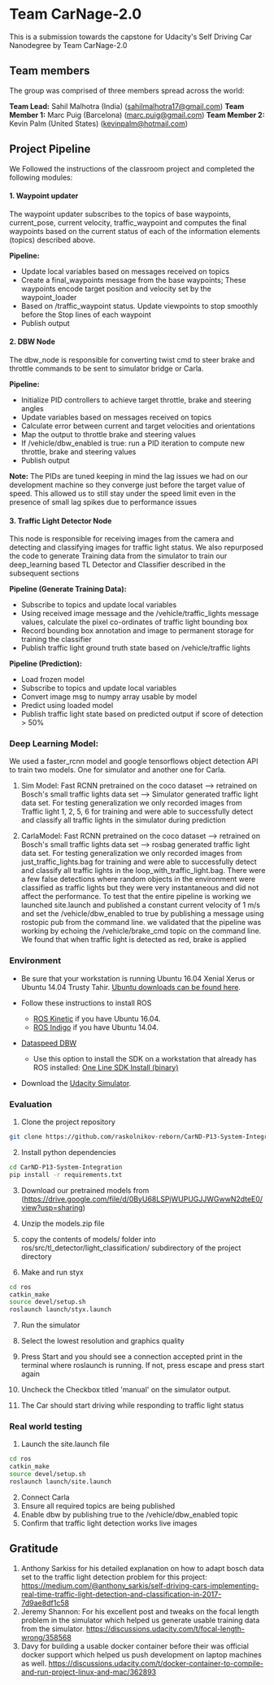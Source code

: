 
# Team CarNage-2.0
This is a submission towards the capstone for Udacity's Self Driving Car Nanodegree by Team CarNage-2.0

## Team members 
The group was comprised of three members spread across the world:

**Team Lead:** Sahil Malhotra (India) (sahilmalhotra17@gmail.com)
**Team Member 1:** Marc Puig (Barcelona) (marc.puig@gmail.com)
**Team Member 2:** Kevin Palm (United States) (kevinpalm@hotmail.com)

## Project Pipeline
We Followed the instructions of the classroom project and completed the following modules:


#### 1. Waypoint updater
The waypoint updater subscribes to the topics of base waypoints, current_pose, current velocity, traffic_waypoint and computes the final waypoints based on the current status of each of the information elements (topics) described above. 

**Pipeline:**
* Update local variables based on messages received on topics
* Create a final_waypoints message from the base waypoints; These waypoints encode target position and velocity set by the waypoint_loader
* Based on /traffic_waypoint status. Update viewpoints to stop smoothly before the Stop lines of each waypoint
* Publish output

#### 2. DBW Node
The dbw_node is responsible for converting twist cmd to steer brake and throttle commands to be sent to simulator bridge or Carla. 

**Pipeline:**
* Initialize PID controllers to achieve target throttle, brake and steering angles
* Update variables based on messages received on topics
* Calculate error between current and target velocities and orientations
* Map the output to throttle brake and steering values
* If /vehicle/dbw_enabled is true: run a PID iteration to compute new throttle, brake and steering values
* Publish output

**Note:** The PIDs are tuned keeping in mind the lag issues we had on our development machine so they converge just before the target value of speed. This allowed us to still stay under the speed limit even in the presence of small lag spikes due to performance issues

#### 3. Traffic Light Detector Node
This node is responsible for receiving images from the camera and detecting and classifying images for traffic light status. We also repurposed the code to generate Training data from the simulator to train our deep_learning based TL Detector and Classifier described in the subsequent sections

**Pipeline (Generate Training Data):**
* Subscribe to topics and update local variables
* Using received image message and the /vehicle/traffic_lights message values, calculate the pixel co-ordinates of traffic light bounding box
* Record bounding box annotation and image to permanent storage for training the classifier
* Publish traffic light ground truth state based on /vehicle/traffic lights

**Pipeline (Prediction):**
* Load frozen model
* Subscribe to topics and update local variables
* Convert image msg to numpy array usable by model
* Predict using loaded model
* Publish traffic light state based on predicted output if score of detection > 50%

### Deep Learning Model:
We used a faster_rcnn model and google tensorflows object detection API to train two models. One for simulator and another one for Carla.

1. Sim Model: Fast RCNN pretrained on the coco dataset --> retrained on Bosch's small traffic lights data set --> Simulator generated traffic light data set. For testing generalization we only recorded images from Traffic light 1, 2, 5, 6 for training and were able to successfully detect and classify all traffic lights in the simulator during prediction

2. CarlaModel: Fast RCNN pretrained on the coco dataset --> retrained on Bosch's small traffic lights data set --> rosbag generated traffic light data set. For testing generalization we only recorded images from just_traffic_lights.bag for training and were able to successfully detect and classify all traffic lights in the loop_with_traffic_light.bag. There were a few false detections where random objects in the environment were classified as traffic lights but they were very instantaneous and did not affect the performance. To test that the entire pipeline is working we launched site.launch and published a constant current velocity of 1 m/s and set the /vehicle/dbw_enabled to true by publishing a message using rostopic pub from the command line. we validated that the pipeline was working by echoing the /vehicle/brake_cmd topic on the command line. We found that when traffic light is detected as red, brake is applied

### Environment

* Be sure that your workstation is running Ubuntu 16.04 Xenial Xerus or Ubuntu 14.04 Trusty Tahir. [Ubuntu downloads can be found here](https://www.ubuntu.com/download/desktop).

* Follow these instructions to install ROS
  * [ROS Kinetic](http://wiki.ros.org/kinetic/Installation/Ubuntu) if you have Ubuntu 16.04.
  * [ROS Indigo](http://wiki.ros.org/indigo/Installation/Ubuntu) if you have Ubuntu 14.04.
* [Dataspeed DBW](https://bitbucket.org/DataspeedInc/dbw_mkz_ros)
  * Use this option to install the SDK on a workstation that already has ROS installed: [One Line SDK Install (binary)](https://bitbucket.org/DataspeedInc/dbw_mkz_ros/src/81e63fcc335d7b64139d7482017d6a97b405e250/ROS_SETUP.md?fileviewer=file-view-default)
* Download the [Udacity Simulator](https://github.com/udacity/CarND-Capstone/releases/tag/v1.2).

### Evaluation
1. Clone the project repository
```bash
git clone https://github.com/raskolnikov-reborn/CarND-P13-System-Integration.git
```

2. Install python dependencies
```bash
cd CarND-P13-System-Integration
pip install -r requirements.txt
```
3. Download our pretrained models from (https://drive.google.com/file/d/0ByU68LSPjWUPUGJJWGwwN2dteE0/view?usp=sharing)

4. Unzip the models.zip file 

5. copy the contents of models/ folder into ros/src/tl_detector/light_classification/ subdirectory of the project directory

6. Make and run styx
```bash
cd ros
catkin_make
source devel/setup.sh
roslaunch launch/styx.launch
```
7. Run the simulator

8. Select the lowest resolution and graphics quality

9. Press Start and you should see a connection accepted print in the terminal where roslaunch is running. If not, press escape and press start again

10. Uncheck the Checkbox titled 'manual' on the simulator output.

11. The Car should start driving while responding to traffic light status

### Real world testing
1. Launch the site.launch file
```bash
cd ros
catkin_make
source devel/setup.sh
roslaunch launch/site.launch
```
2. Connect Carla
3. Ensure all required topics are being published
4. Enable dbw by publishing true to the /vehicle/dbw_enabled topic
5. Confirm that traffic light detection works live images



## Gratitude
1. Anthony Sarkiss for his detailed explanation on how to adapt bosch data set to the traffic light detection problem for this project: https://medium.com/@anthony_sarkis/self-driving-cars-implementing-real-time-traffic-light-detection-and-classification-in-2017-7d9ae8df1c58
2. Jeremy Shannon: For his excellent post and tweaks on the focal length problem in the simulator which helped us generate usable training data from the simulator. https://discussions.udacity.com/t/focal-length-wrong/358568
3. Davy for building a usable docker container before their was official docker support which helped us push development on laptop machines as well. https://discussions.udacity.com/t/docker-container-to-compile-and-run-project-linux-and-mac/362893



```python

```

